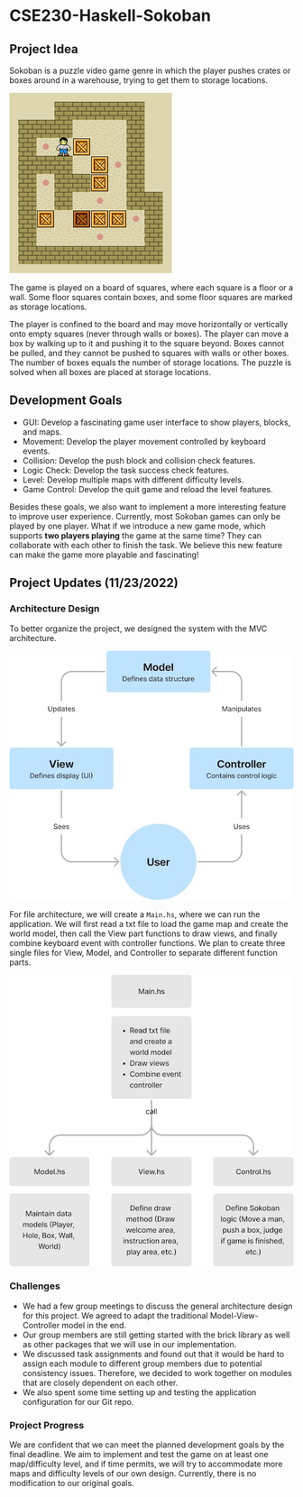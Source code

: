 # CSE230-Haskell-Sokoban

## Project Idea

Sokoban is a puzzle video game genre in which the player pushes crates or boxes around in a warehouse, trying to get them to storage locations. 

![](./assets/Sokoban_ani.gif)

The game is played on a board of squares, where each square is a floor or a wall. Some floor squares contain boxes, and some floor squares are marked as storage locations.

The player is confined to the board and may move horizontally or vertically onto empty squares (never through walls or boxes). The player can move a box by walking up to it and pushing it to the square beyond. Boxes cannot be pulled, and they cannot be pushed to squares with walls or other boxes. The number of boxes equals the number of storage locations. The puzzle is solved when all boxes are placed at storage locations.


## Development Goals

- GUI: Develop a fascinating game user interface to show players, blocks, and maps.
- Movement: Develop the player movement controlled by keyboard events.
- Collision: Develop the push block and collision check features.
- Logic Check: Develop the task success check features.
- Level: Develop multiple maps with different difficulty levels.
- Game Control: Develop the quit game and reload the level features.

Besides these goals, we also want to implement a more interesting feature to improve user experience. Currently, most Sokoban games can only be played by one player. What if we introduce a new game mode, which supports **two players playing** the game at the same time? They can collaborate with each other to finish the task. We believe this new feature can make the game more playable and fascinating!

## Project Updates (11/23/2022)

### Architecture Design
To better organize the project, we designed the system with the MVC architecture.

![](./assets/software_arc.jpg)

For file architecture, we will create a `Main.hs`, where we can run the application. We will first read a txt file to load the game map and create the world model, then call the View part functions to draw views, and finally combine keyboard event with controller functions.
We plan to create three single files for View, Model, and Controller to separate different function parts.

![](./assets/file_arc.jpg)

### Challenges

* We had a few group meetings to discuss the general architecture design for this project. We agreed to adapt the traditional Model-View-Controller model in the end.
* Our group members are still getting started with the brick library as well as other packages that we will use in our implementation.
* We discussed task assignments and found out that it would be hard to assign each module to different group members due to potential consistency issues. Therefore, we decided to work together on modules that are closely dependent on each other.
* We also spent some time setting up and testing the application configuration for our Git repo.


### Project Progress

We are confident that we can meet the planned development goals by the final deadline. We aim to implement and test the game on at least one map/difficulty level, and if time permits, we will try to accommodate more maps and difficulty levels of our own design. Currently, there is no modification to our original goals.
